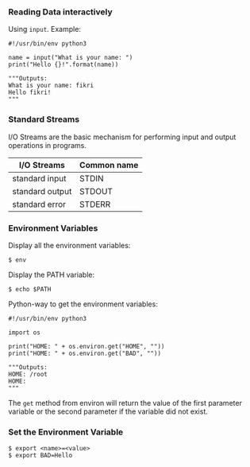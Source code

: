 ### Reading Data interactively
Using `input`. Example:
```
#!/usr/bin/env python3

name = input("What is your name: ")
print("Hello {}!".format(name))

"""Outputs:
What is your name: fikri
Hello fikri!
"""
```

### Standard Streams
I/O Streams are the basic mechanism  for performing input and output operations in programs.

| I/O Streams | Common name | 
| ----------- | ----------- |
| standard input | STDIN | 
| standard output | STDOUT |
| standard error | STDERR | 

### Environment Variables
Display all the environment variables:
```
$ env
```

Display the PATH variable:
```
$ echo $PATH
```

Python-way to get the environment variables:
```
#!/usr/bin/env python3

import os

print("HOME: " + os.environ.get("HOME", ""))
print("HOME: " + os.environ.get("BAD", ""))

"""Outputs:
HOME: /root
HOME: 
"""
```
The `get` method from environ will return the value of the first parameter variable or the second parameter if the variable did not exist.

### Set the Environment Variable
```
$ export <name>=<value>
$ export BAD=Hello
```
